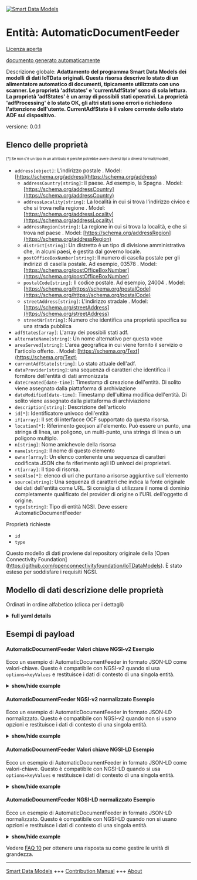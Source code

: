 <!-- 10-Header -->    
[![Smart Data Models](https://smartdatamodels.org/wp-content/uploads/2022/01/SmartDataModels_logo.png "Logo")](https://smartdatamodels.org)    
Entità: AutomaticDocumentFeeder    
===============================<!-- /10-Header -->    
<!-- 15-License -->    
[Licenza aperta](https://github.com/smart-data-models//dataModel.OCF/blob/master/AutomaticDocumentFeeder/LICENSE.md)    
[documento generato automaticamente](https://docs.google.com/presentation/d/e/2PACX-1vTs-Ng5dIAwkg91oTTUdt8ua7woBXhPnwavZ0FxgR8BsAI_Ek3C5q97Nd94HS8KhP-r_quD4H0fgyt3/pub?start=false&loop=false&delayms=3000#slide=id.gb715ace035_0_60)    
<!-- /15-License -->    
<!-- 20-Description -->    
Descrizione globale: **Adattamento del programma Smart Data Models dei modelli di dati IoTData originali. Questa risorsa descrive lo stato di un alimentatore automatico di documenti, tipicamente utilizzato con uno scanner. Le proprietà 'adfstates' e 'currentAdfState' sono di sola lettura. La proprietà 'adfStates' è un array di possibili stati operativi. La proprietà 'adfProcessing' è lo stato OK, gli altri stati sono errori o richiedono l'attenzione dell'utente. CurrentAdfState è il valore corrente dello stato ADF sul dispositivo.**    
versione: 0.0.1    
<!-- /20-Description -->    
<!-- 30-PropertiesList -->    
## Elenco delle proprietà    
<sup><sub>[*] Se non c'è un tipo in un attributo è perché potrebbe avere diversi tipi o diversi formati/modelli</sub></sup>.    
- `address[object]`: L'indirizzo postale  . Model: [https://schema.org/address](https://schema.org/address)	- `addressCountry[string]`: Il paese. Ad esempio, la Spagna  . Model: [https://schema.org/addressCountry](https://schema.org/addressCountry)    
	- `addressLocality[string]`: La località in cui si trova l'indirizzo civico e che si trova nella regione  . Model: [https://schema.org/addressLocality](https://schema.org/addressLocality)    
	- `addressRegion[string]`: La regione in cui si trova la località, e che si trova nel paese  . Model: [https://schema.org/addressRegion](https://schema.org/addressRegion)    
	- `district[string]`: Un distretto è un tipo di divisione amministrativa che, in alcuni paesi, è gestita dal governo locale.      
	- `postOfficeBoxNumber[string]`: Il numero di casella postale per gli indirizzi di casella postale. Ad esempio, 03578  . Model: [https://schema.org/postOfficeBoxNumber](https://schema.org/postOfficeBoxNumber)    
	- `postalCode[string]`: Il codice postale. Ad esempio, 24004  . Model: [https://schema.org/https://schema.org/postalCode](https://schema.org/https://schema.org/postalCode)    
	- `streetAddress[string]`: L'indirizzo stradale  . Model: [https://schema.org/streetAddress](https://schema.org/streetAddress)    
	- `streetNr[string]`: Numero che identifica una proprietà specifica su una strada pubblica      
- `adfStates[array]`: L'array dei possibili stati adf.  - `alternateName[string]`: Un nome alternativo per questa voce  - `areaServed[string]`: L'area geografica in cui viene fornito il servizio o l'articolo offerto.  . Model: [https://schema.org/Text](https://schema.org/Text)- `currentAdfState[string]`: Lo stato attuale dell'adf.  - `dataProvider[string]`: una sequenza di caratteri che identifica il fornitore dell'entità di dati armonizzata  - `dateCreated[date-time]`: Timestamp di creazione dell'entità. Di solito viene assegnato dalla piattaforma di archiviazione  - `dateModified[date-time]`: Timestamp dell'ultima modifica dell'entità. Di solito viene assegnato dalla piattaforma di archiviazione  - `description[string]`: Descrizione dell'articolo  - `id[*]`: Identificatore univoco dell'entità  - `if[array]`: Il set di interfacce OCF supportato da questa risorsa.  - `location[*]`: Riferimento geojson all'elemento. Può essere un punto, una stringa di linea, un poligono, un multi-punto, una stringa di linea o un poligono multiplo.  - `n[string]`: Nome amichevole della risorsa  - `name[string]`: Il nome di questo elemento  - `owner[array]`: Un elenco contenente una sequenza di caratteri codificata JSON che fa riferimento agli ID univoci dei proprietari.  - `rt[array]`: Il tipo di risorsa.  - `seeAlso[*]`: elenco di uri che puntano a risorse aggiuntive sull'elemento  - `source[string]`: Una sequenza di caratteri che indica la fonte originale dei dati dell'entità come URL. Si consiglia di utilizzare il nome di dominio completamente qualificato del provider di origine o l'URL dell'oggetto di origine.  - `type[string]`: Tipo di entità NGSI. Deve essere AutomaticDocumentFeeder  <!-- /30-PropertiesList -->    
<!-- 35-RequiredProperties -->    
Proprietà richieste    
- `id`  - `type`  <!-- /35-RequiredProperties -->    
<!-- 40-RequiredProperties -->    
Questo modello di dati proviene dal repository originale della [Open Connectivity Foundation] (https://github.com/openconnectivityfoundation/IoTDataModels). È stato esteso per soddisfare i requisiti NGSI.    
<!-- /40-RequiredProperties -->    
<!-- 50-DataModelHeader -->    
## Modello di dati descrizione delle proprietà    
Ordinati in ordine alfabetico (clicca per i dettagli)    
<!-- /50-DataModelHeader -->    
<!-- 60-ModelYaml -->    
<details><summary><strong>full yaml details</strong></summary>      
```yaml    
AutomaticDocumentFeeder:      
  description: 'Smart Data Models Program adaptation of the original IoTData data Models. This Resource describes the state of an automatic document feeder, typically used with a scanner. The Property ''adfstates'' and ''currentAdfState'' are read only. The Property ''adfStates'' is an array of the possible operational states. The Property ''adfProcessing'' is the OK state, other states are errors or require ''user attention''. The currentAdfState is the current value of the ADF state on the device.'      
  properties:      
    address:      
      description: The mailing address      
      properties:      
        addressCountry:      
          description: 'The country. For example, Spain'      
          type: string      
          x-ngsi:      
            model: https://schema.org/addressCountry      
            type: Property      
        addressLocality:      
          description: 'The locality in which the street address is, and which is in the region'      
          type: string      
          x-ngsi:      
            model: https://schema.org/addressLocality      
            type: Property      
        addressRegion:      
          description: 'The region in which the locality is, and which is in the country'      
          type: string      
          x-ngsi:      
            model: https://schema.org/addressRegion      
            type: Property      
        district:      
          description: 'A district is a type of administrative division that, in some countries, is managed by the local government'      
          type: string      
          x-ngsi:      
            type: Property      
        postOfficeBoxNumber:      
          description: 'The post office box number for PO box addresses. For example, 03578'      
          type: string      
          x-ngsi:      
            model: https://schema.org/postOfficeBoxNumber      
            type: Property      
        postalCode:      
          description: 'The postal code. For example, 24004'      
          type: string      
          x-ngsi:      
            model: https://schema.org/https://schema.org/postalCode      
            type: Property      
        streetAddress:      
          description: The street address      
          type: string      
          x-ngsi:      
            model: https://schema.org/streetAddress      
            type: Property      
        streetNr:      
          description: Number identifying a specific property on a public street      
          type: string      
          x-ngsi:      
            type: Property      
      type: object      
      x-ngsi:      
        model: https://schema.org/address      
        type: Property      
    adfStates:      
      description: The array of the possible adf states.      
      items:      
        type: string      
      readOnly: true      
      type: array      
      uniqueItems: true      
      x-ngsi:      
        type: Property      
    alternateName:      
      description: An alternative name for this item      
      type: string      
      x-ngsi:      
        type: Property      
    areaServed:      
      description: The geographic area where a service or offered item is provided      
      type: string      
      x-ngsi:      
        model: https://schema.org/Text      
        type: Property      
    currentAdfState:      
      description: The current adf state.      
      readOnly: true      
      type: string      
      x-ngsi:      
        type: Property      
    dataProvider:      
      description: A sequence of characters identifying the provider of the harmonised data entity      
      type: string      
      x-ngsi:      
        type: Property      
    dateCreated:      
      description: Entity creation timestamp. This will usually be allocated by the storage platform      
      format: date-time      
      type: string      
      x-ngsi:      
        type: Property      
    dateModified:      
      description: Timestamp of the last modification of the entity. This will usually be allocated by the storage platform      
      format: date-time      
      type: string      
      x-ngsi:      
        type: Property      
    description:      
      description: A description of this item      
      type: string      
      x-ngsi:      
        type: Property      
    id:      
      anyOf:      
        - description: Identifier format of any NGSI entity      
          maxLength: 256      
          minLength: 1      
          pattern: ^[\w\-\.\{\}\$\+\*\[\]`|~^@!,:\\]+$      
          type: string      
          x-ngsi:      
            type: Property      
        - description: Identifier format of any NGSI entity      
          format: uri      
          type: string      
          x-ngsi:      
            type: Property      
      description: Unique identifier of the entity      
      x-ngsi:      
        type: Property      
    if:      
      description: The OCF Interface set supported by this Resource.      
      items:      
        enum:      
          - oic.if.s      
          - oic.if.baseline      
        type: string      
      minItems: 2      
      readOnly: true      
      type: array      
      uniqueItems: true      
      x-ngsi:      
        type: Property      
    location:      
      description: 'Geojson reference to the item. It can be Point, LineString, Polygon, MultiPoint, MultiLineString or MultiPolygon'      
      oneOf:      
        - description: Geojson reference to the item. Point      
          properties:      
            bbox:      
              items:      
                type: number      
              minItems: 4      
              type: array      
            coordinates:      
              items:      
                type: number      
              minItems: 2      
              type: array      
            type:      
              enum:      
                - Point      
              type: string      
          required:      
            - type      
            - coordinates      
          title: GeoJSON Point      
          type: object      
          x-ngsi:      
            type: GeoProperty      
        - description: Geojson reference to the item. LineString      
          properties:      
            bbox:      
              items:      
                type: number      
              minItems: 4      
              type: array      
            coordinates:      
              items:      
                items:      
                  type: number      
                minItems: 2      
                type: array      
              minItems: 2      
              type: array      
            type:      
              enum:      
                - LineString      
              type: string      
          required:      
            - type      
            - coordinates      
          title: GeoJSON LineString      
          type: object      
          x-ngsi:      
            type: GeoProperty      
        - description: Geojson reference to the item. Polygon      
          properties:      
            bbox:      
              items:      
                type: number      
              minItems: 4      
              type: array      
            coordinates:      
              items:      
                items:      
                  items:      
                    type: number      
                  minItems: 2      
                  type: array      
                minItems: 4      
                type: array      
              type: array      
            type:      
              enum:      
                - Polygon      
              type: string      
          required:      
            - type      
            - coordinates      
          title: GeoJSON Polygon      
          type: object      
          x-ngsi:      
            type: GeoProperty      
        - description: Geojson reference to the item. MultiPoint      
          properties:      
            bbox:      
              items:      
                type: number      
              minItems: 4      
              type: array      
            coordinates:      
              items:      
                items:      
                  type: number      
                minItems: 2      
                type: array      
              type: array      
            type:      
              enum:      
                - MultiPoint      
              type: string      
          required:      
            - type      
            - coordinates      
          title: GeoJSON MultiPoint      
          type: object      
          x-ngsi:      
            type: GeoProperty      
        - description: Geojson reference to the item. MultiLineString      
          properties:      
            bbox:      
              items:      
                type: number      
              minItems: 4      
              type: array      
            coordinates:      
              items:      
                items:      
                  items:      
                    type: number      
                  minItems: 2      
                  type: array      
                minItems: 2      
                type: array      
              type: array      
            type:      
              enum:      
                - MultiLineString      
              type: string      
          required:      
            - type      
            - coordinates      
          title: GeoJSON MultiLineString      
          type: object      
          x-ngsi:      
            type: GeoProperty      
        - description: Geojson reference to the item. MultiLineString      
          properties:      
            bbox:      
              items:      
                type: number      
              minItems: 4      
              type: array      
            coordinates:      
              items:      
                items:      
                  items:      
                    items:      
                      type: number      
                    minItems: 2      
                    type: array      
                  minItems: 4      
                  type: array      
                type: array      
              type: array      
            type:      
              enum:      
                - MultiPolygon      
              type: string      
          required:      
            - type      
            - coordinates      
          title: GeoJSON MultiPolygon      
          type: object      
          x-ngsi:      
            type: GeoProperty      
      x-ngsi:      
        type: GeoProperty      
    n:      
      description: Friendly name of the Resource      
      maxLength: 64      
      readOnly: true      
      type: string      
      x-ngsi:      
        type: Property      
    name:      
      description: The name of this item      
      type: string      
      x-ngsi:      
        type: Property      
    owner:      
      description: A List containing a JSON encoded sequence of characters referencing the unique Ids of the owner(s)      
      items:      
        anyOf:      
          - description: Identifier format of any NGSI entity      
            maxLength: 256      
            minLength: 1      
            pattern: ^[\w\-\.\{\}\$\+\*\[\]`|~^@!,:\\]+$      
            type: string      
            x-ngsi:      
              type: Property      
          - description: Identifier format of any NGSI entity      
            format: uri      
            type: string      
            x-ngsi:      
              type: Property      
        description: Unique identifier of the entity      
        x-ngsi:      
          type: Property      
      type: array      
      x-ngsi:      
        type: Property      
    rt:      
      description: The Resource Type.      
      items:      
        enum:      
          - oic.r.automaticdocumentfeeder      
        maxLength: 64      
        type: string      
      minItems: 1      
      readOnly: true      
      type: array      
      uniqueItems: true      
      x-ngsi:      
        type: Property      
    seeAlso:      
      description: list of uri pointing to additional resources about the item      
      oneOf:      
        - items:      
            format: uri      
            type: string      
          minItems: 1      
          type: array      
        - format: uri      
          type: string      
      x-ngsi:      
        type: Property      
    source:      
      description: 'A sequence of characters giving the original source of the entity data as a URL. Recommended to be the fully qualified domain name of the source provider, or the URL to the source object'      
      type: string      
      x-ngsi:      
        type: Property      
    type:      
      description: NGSI entity type. It has to be AutomaticDocumentFeeder      
      enum:      
        - AutomaticDocumentFeeder      
      type: string      
      x-ngsi:      
        type: Property      
  required:      
    - id      
    - type      
  type: object      
  x-derived-from: https://github.com/OpenInterConnect/IoTDataModels/blob/master/AutomaticDocumentFeederResURI.swagger.json      
  x-disclaimer: 'Redistribution and use in source and binary forms, with or without modification, are permitted  provided that the license conditions are met. Copyleft (c) 2022 Contributors to Smart Data Models Program'      
  x-license-url: https://github.com/smart-data-models/dataModel.OCF/blob/master/AutomaticDocumentFeeder/LICENSE.md      
  x-model-schema: https://smart-data-models.github.io/dataModel.IoTDataModels/AutomaticDocumentFeeder/schema.json      
  x-model-tags: OCF      
  x-version: 0.0.1      
```    
</details>      
<!-- /60-ModelYaml -->    
<!-- 70-MiddleNotes -->    
<!-- /70-MiddleNotes -->    
<!-- 80-Examples -->    
## Esempi di payload    
#### AutomaticDocumentFeeder Valori chiave NGSI-v2 Esempio    
Ecco un esempio di AutomaticDocumentFeeder in formato JSON-LD come valori-chiave. Questo è compatibile con NGSI-v2 quando si usa `options=keyValues` e restituisce i dati di contesto di una singola entità.    
<details><summary><strong>show/hide example</strong></summary>      
```json  
{  
  "id": "urn:ngsi-ld:AutomaticDocumentFeeder:id:JMBR:40356808",  
  "dateCreated": "2016-12-09T12:20:09Z",  
  "dateModified": "2022-05-24T07:38:50Z",  
  "source": "Article executive whether seem hard and could. North activity would stand.",  
  "name": "Part possible such agree anything design cell. Organizatio",  
  "alternateName": "Party seek parent three effort. Stuff past raise each forc",  
  "description": "Car right image. Bad short boy least yeah line keep whether. Such once foreign ask general treatment wish.",  
  "dataProvider": "Order in significant best consider them. Relate rate southern nice suffer.",  
  "owner": [  
    "urn:ngsi-ld:AutomaticDocumentFeeder:items:ZFFN:68119665",  
    "urn:ngsi-ld:AutomaticDocumentFeeder:items:VZGZ:95854717"  
  ],  
  "seeAlso": [  
    "urn:ngsi-ld:AutomaticDocumentFeeder:items:JJPK:41205101"  
  ],  
  "location": {  
    "type": "Point",  
    "coordinates": [  
      -43.0078925,  
      -159.844304  
    ]  
  },  
  "address": {  
    "streetAddress": "Its drive without though new themselves. Throughout positive seat even.",  
    "addressLocality": "International behavior finish. Health radio toward apply sell policy down team.",  
    "addressRegion": "Involve before include race ago finally me. Own late light power. Why statement daughter front less program.",  
    "addressCountry": "Part role factor fight southern look success. Necessary side couple teach hospital election. Foreign fight continue newspaper.",  
    "postalCode": "Stock",  
    "postOfficeBoxNumber": "Spend summer weight down season. Hour color street nati",  
    "streetNr": "Color half middle. Could caus",  
    "district": "Anyone at company card discuss. Recent him great allow."  
  },  
  "areaServed": "Here matter right family. Establish health figure player news continue.",  
  "rt": [  
    "oic.r.automaticdocumentfeeder"  
  ],  
  "adfStates": [  
    "Goal trial sign simply black. Mention edge bar long interest support. Major Repub",  
    "Why country day close just somebody. Wall subject future listen sell might year."  
  ],  
  "currentAdfState": "Police player there mor",  
  "n": "Reality whatever less ball diff",  
  "if": [  
    "oic.if.baseline",  
    "oic.if.s"  
  ],  
  "type": "AutomaticDocumentFeeder"  
}  
```  
</details>    
#### AutomaticDocumentFeeder NGSI-v2 normalizzato Esempio    
Ecco un esempio di AutomaticDocumentFeeder in formato JSON-LD normalizzato. Questo è compatibile con NGSI-v2 quando non si usano opzioni e restituisce i dati di contesto di una singola entità.    
<details><summary><strong>show/hide example</strong></summary>      
```json  
{  
  "id": "urn:ngsi-ld:AutomaticDocumentFeeder:id:JMBR:40356808",  
  "dateCreated": {  
    "type": "DateTime",  
    "value": "2016-12-09T12:20:09Z"  
  },  
  "dateModified": {  
    "type": "DateTime",  
    "value": "2022-05-24T07:38:50Z"  
  },  
  "source": {  
    "type": "Text",  
    "value": "Article executive whether seem hard and could. North activity would stand."  
  },  
  "name": {  
    "type": "Text",  
    "value": "Part possible such agree anything design cell. Organizatio"  
  },  
  "alternateName": {  
    "type": "Text",  
    "value": "Party seek parent three effort. Stuff past raise each forc"  
  },  
  "description": {  
    "type": "Text",  
    "value": "Car right image. Bad short boy least yeah line keep whether. Such once foreign ask general treatment wish."  
  },  
  "dataProvider": {  
    "type": "Text",  
    "value": "Order in significant best consider them. Relate rate southern nice suffer."  
  },  
  "owner": {  
    "type": "StructuredValue",  
    "value": [  
      "urn:ngsi-ld:AutomaticDocumentFeeder:items:ZFFN:68119665",  
      "urn:ngsi-ld:AutomaticDocumentFeeder:items:VZGZ:95854717"  
    ]  
  },  
  "seeAlso": {  
    "type": "StructuredValue",  
    "value": [  
      "urn:ngsi-ld:AutomaticDocumentFeeder:items:JJPK:41205101"  
    ]  
  },  
  "location": {  
    "type": "geo:json",  
    "value": {  
      "type": "Point",  
      "coordinates": [  
        -43.0078925,  
        -159.844304  
      ]  
    }  
  },  
  "address": {  
    "type": "StructuredValue",  
    "value": {  
      "streetAddress": "Its drive without though new themselves. Throughout positive seat even.",  
      "addressLocality": "International behavior finish. Health radio toward apply sell policy down team.",  
      "addressRegion": "Involve before include race ago finally me. Own late light power. Why statement daughter front less program.",  
      "addressCountry": "Part role factor fight southern look success. Necessary side couple teach hospital election. Foreign fight continue newspaper.",  
      "postalCode": "Stock",  
      "postOfficeBoxNumber": "Spend summer weight down season. Hour color street nati",  
      "streetNr": "Color half middle. Could caus",  
      "district": "Anyone at company card discuss. Recent him great allow."  
    }  
  },  
  "areaServed": {  
    "type": "Text",  
    "value": "Here matter right family. Establish health figure player news continue."  
  },  
  "rt": {  
    "type": "StructuredValue",  
    "value": [  
      "oic.r.automaticdocumentfeeder"  
    ]  
  },  
  "adfStates": {  
    "type": "StructuredValue",  
    "value": [  
      "Goal trial sign simply black. Mention edge bar long interest support. Major Repub",  
      "Why country day close just somebody. Wall subject future listen sell might year."  
    ]  
  },  
  "currentAdfState": {  
    "type": "Text",  
    "value": "Police player there mor"  
  },  
  "n": {  
    "type": "Text",  
    "value": "Reality whatever less ball diff"  
  },  
  "if": {  
    "type": "StructuredValue",  
    "value": [  
      "oic.if.baseline",  
      "oic.if.s"  
    ]  
  },  
  "type": "AutomaticDocumentFeeder"  
}  
```  
</details>    
#### AutomaticDocumentFeeder Valori chiave NGSI-LD Esempio    
Ecco un esempio di AutomaticDocumentFeeder in formato JSON-LD come valori-chiave. Questo è compatibile con NGSI-LD quando si usa `options=keyValues` e restituisce i dati di contesto di una singola entità.    
<details><summary><strong>show/hide example</strong></summary>      
```json  
{  
  "id": "urn:ngsi-ld:AutomaticDocumentFeeder:id:JMBR:40356808",  
  "dateCreated": "2016-12-09T12:20:09Z",  
  "dateModified": "2022-05-24T07:38:50Z",  
  "source": "Article executive whether seem hard and could. North activity would stand.",  
  "name": "Part possible such agree anything design cell. Organizatio",  
  "alternateName": "Party seek parent three effort. Stuff past raise each forc",  
  "description": "Car right image. Bad short boy least yeah line keep whether. Such once foreign ask general treatment wish.",  
  "dataProvider": "Order in significant best consider them. Relate rate southern nice suffer.",  
  "owner": [  
    "urn:ngsi-ld:AutomaticDocumentFeeder:items:ZFFN:68119665",  
    "urn:ngsi-ld:AutomaticDocumentFeeder:items:VZGZ:95854717"  
  ],  
  "seeAlso": [  
    "urn:ngsi-ld:AutomaticDocumentFeeder:items:JJPK:41205101"  
  ],  
  "location": {  
    "type": "Point",  
    "coordinates": [  
      -43.0078925,  
      -159.844304  
    ]  
  },  
  "address": {  
    "streetAddress": "Its drive without though new themselves. Throughout positive seat even.",  
    "addressLocality": "International behavior finish. Health radio toward apply sell policy down team.",  
    "addressRegion": "Involve before include race ago finally me. Own late light power. Why statement daughter front less program.",  
    "addressCountry": "Part role factor fight southern look success. Necessary side couple teach hospital election. Foreign fight continue newspaper.",  
    "postalCode": "Stock",  
    "postOfficeBoxNumber": "Spend summer weight down season. Hour color street nati",  
    "streetNr": "Color half middle. Could caus",  
    "district": "Anyone at company card discuss. Recent him great allow."  
  },  
  "areaServed": "Here matter right family. Establish health figure player news continue.",  
  "rt": [  
    "oic.r.automaticdocumentfeeder"  
  ],  
  "adfStates": [  
    "Goal trial sign simply black. Mention edge bar long interest support. Major Repub",  
    "Why country day close just somebody. Wall subject future listen sell might year."  
  ],  
  "currentAdfState": "Police player there mor",  
  "n": "Reality whatever less ball diff",  
  "if": [  
    "oic.if.baseline",  
    "oic.if.s"  
  ],  
  "type": "AutomaticDocumentFeeder",  
  "@context": [  
    "https://smartdatamodels.org/context.jsonld"  
  ]  
}  
```  
</details>    
#### AutomaticDocumentFeeder NGSI-LD normalizzato Esempio    
Ecco un esempio di AutomaticDocumentFeeder in formato JSON-LD normalizzato. Questo è compatibile con NGSI-LD quando non si usano opzioni e restituisce i dati di contesto di una singola entità.    
<details><summary><strong>show/hide example</strong></summary>      
```json  
{  
    "id": "urn:ngsi-ld:AutomaticDocumentFeeder:id:JMBR:40356808",  
    "dateCreated": {  
        "type": "Property",  
        "value": {  
            "@type": "DateTime",  
            "@value": "2016-12-09T12:20:09Z"  
        }  
    },  
    "dateModified": {  
        "type": "Property",  
        "value": {  
            "@type": "DateTime",  
            "@value": "2022-05-24T07:38:50Z"  
        }  
    },  
    "source": {  
        "type": "Property",  
        "value": "Article executive whether seem hard and could. North activity would stand."  
    },  
    "name": {  
        "type": "Property",  
        "value": "Part possible such agree anything design cell. Organizatio"  
    },  
    "alternateName": {  
        "type": "Property",  
        "value": "Party seek parent three effort. Stuff past raise each forc"  
    },  
    "description": {  
        "type": "Property",  
        "value": "Car right image. Bad short boy least yeah line keep whether. Such once foreign ask general treatment wish."  
    },  
    "dataProvider": {  
        "type": "Property",  
        "value": "Order in significant best consider them. Relate rate southern nice suffer."  
    },  
    "owner": {  
        "type": "Property",  
        "value": [  
            "urn:ngsi-ld:AutomaticDocumentFeeder:items:ZFFN:68119665",  
            "urn:ngsi-ld:AutomaticDocumentFeeder:items:VZGZ:95854717"  
        ]  
    },  
    "seeAlso": {  
        "type": "Property",  
        "value": [  
            "urn:ngsi-ld:AutomaticDocumentFeeder:items:JJPK:41205101"  
        ]  
    },  
    "location": {  
        "type": "GeoProperty",  
        "value": {  
            "type": "Point",  
            "coordinates": [  
                -43.0078925,  
                -159.844304  
            ]  
        }  
    },  
    "address": {  
        "type": "Property",  
        "value": {  
            "streetAddress": "Its drive without though new themselves. Throughout positive seat even.",  
            "addressLocality": "International behavior finish. Health radio toward apply sell policy down team.",  
            "addressRegion": "Involve before include race ago finally me. Own late light power. Why statement daughter front less program.",  
            "addressCountry": "Part role factor fight southern look success. Necessary side couple teach hospital election. Foreign fight continue newspaper.",  
            "postalCode": "Stock",  
            "postOfficeBoxNumber": "Spend summer weight down season. Hour color street nati",  
            "streetNr": "Color half middle. Could caus",  
            "district": "Anyone at company card discuss. Recent him great allow."  
        }  
    },  
    "areaServed": {  
        "type": "Property",  
        "value": "Here matter right family. Establish health figure player news continue."  
    },  
    "rt": {  
        "type": "Property",  
        "value": [  
            "oic.r.automaticdocumentfeeder"  
        ]  
    },  
    "adfStates": {  
        "type": "Property",  
        "value": [  
            "Goal trial sign simply black. Mention edge bar long interest support. Major Repub",  
            "Why country day close just somebody. Wall subject future listen sell might year."  
        ]  
    },  
    "currentAdfState": {  
        "type": "Property",  
        "value": "Police player there mor"  
    },  
    "n": {  
        "type": "Property",  
        "value": "Reality whatever less ball diff"  
    },  
    "if": {  
        "type": "Property",  
        "value": [  
            "oic.if.baseline",  
            "oic.if.s"  
        ]  
    },  
    "type": "AutomaticDocumentFeeder",  
    "@context": [  
        "https://smartdatamodels.org/context.jsonld"  
    ]  
}  
```  
</details><!-- /80-Examples -->    
<!-- 90-FooterNotes -->    
<!-- /90-FooterNotes -->    
<!-- 95-Units -->    
Vedere [FAQ 10](https://smartdatamodels.org/index.php/faqs/) per ottenere una risposta su come gestire le unità di grandezza.    
<!-- /95-Units -->    
<!-- 97-LastFooter -->    
---    
[Smart Data Models](https://smartdatamodels.org) +++ [Contribution Manual](https://bit.ly/contribution_manual) +++ [About](https://bit.ly/Introduction_SDM)<!-- /97-LastFooter -->    
